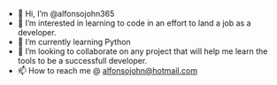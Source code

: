 - 👋 Hi, I’m @alfonsojohn365
- 👀 I’m interested in learning to code in an effort to land a job as a developer.
- 🌱 I’m currently learning Python
- 💞️ I’m looking to collaborate on any project that will help me learn the tools to be a successfull developer.
- 📫 How to reach me @ alfonsojohn@hotmail.com

<!---
alfonsojohn365/alfonsojohn365 is a ✨ special ✨ repository because its `README.md` (this file) appears on your GitHub profile.
You can click the Preview link to take a look at your changes.
--->
